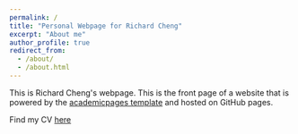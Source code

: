 ```yaml
---
permalink: /
title: "Personal Webpage for Richard Cheng"
excerpt: "About me"
author_profile: true
redirect_from: 
  - /about/
  - /about.html
---
```


This is Richard Cheng's webpage. This is the front page of a website that is powered by the [academicpages template](https://github.com/academicpages/academicpages.github.io) and hosted on GitHub pages.

Find my CV [here](https://rcheng805.github.io/files/cv.pdf)
